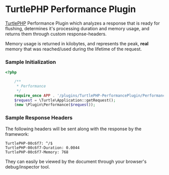 TurtlePHP Performance Plugin
===
[TurtlePHP](https://github.com/onassar/TurtlePHP) Performance Plugin which
analyzes a response that is ready for flushing, determines it&#039;s processing
duration and memory usage, and returns them through custom response-headers.

Memory usage is returned in kilobytes, and represents the peak, **real** memory
that was reached/used during the lifetime of the request.

### Sample Initialization
``` php
<?php

    /**
     * Performance
     */
    require_once APP . '/plugins/TurtlePHP-PerformancePlugin/Performance.class.php';
    $request = \Turtle\Application::getRequest();
    (new \Plugin\Performance($request));

```

### Sample Response Headers
The following headers will be sent along with the response by the framework:

```
TurtlePHP-00c6f7: ^/$
TurtlePHP-00c6f7-Duration: 0.0044
TurtlePHP-00c6f7-Memory: 768
```

They can easily be viewed by the document through your browser&#039;s
debug/inspector tool.
